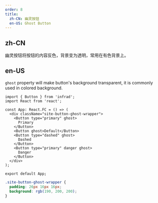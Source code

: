 ```yaml
---
order: 8
title:
  zh-CN: 幽灵按钮
  en-US: Ghost Button
---
```


## zh-CN

幽灵按钮将按钮的内容反色，背景变为透明，常用在有色背景上。

## en-US

`ghost` property will make button's background transparent, it is commonly used in colored background.

```tsx
import { Button } from 'infrad';
import React from 'react';

const App: React.FC = () => (
  <div className="site-button-ghost-wrapper">
    <Button type="primary" ghost>
      Primary
    </Button>
    <Button ghost>Default</Button>
    <Button type="dashed" ghost>
      Dashed
    </Button>
    <Button type="primary" danger ghost>
      Danger
    </Button>
  </div>
);

export default App;
```

```css
.site-button-ghost-wrapper {
  padding: 26px 16px 16px;
  background: rgb(190, 200, 200);
}
```
